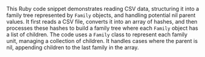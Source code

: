 This Ruby code snippet demonstrates reading CSV data, structuring it into a family tree represented by `Family` objects, and handling potential nil parent values.  It first reads a CSV file, converts it into an array of hashes, and then processes these hashes to build a family tree where each `Family` object has a list of children.  The code uses a `Family` class to represent each family unit, managing a collection of children. It handles cases where the parent is nil, appending children to the last family in the array.
